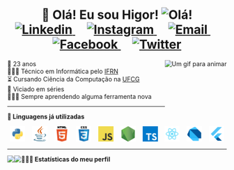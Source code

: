 <div align="center">
 <h1>
  🦡 Olá! Eu sou Higor!
  <img alt="Olá!" src="https://media.giphy.com/media/f5qNV3rAAooViWSWQ7/giphy.gif" width="45px">
  <br />
  <a target="_blank" href="https://www.linkedin.com/in/higor-santos/">
    <img alt="Linkedin" width="22px" src="https://raw.githubusercontent.com/HigorSnt/HigorSnt/16357f4ea2fb3cb760e94ae1c8fb5f95d9a29858/facebook.svg" />
  </a>&nbsp;&nbsp;&nbsp;
  <a target="_blank" href="https://www.instagram.com/higorsnt/">
    <img alt="Instagram" width="22px" src="https://raw.githubusercontent.com/HigorSnt/HigorSnt/16357f4ea2fb3cb760e94ae1c8fb5f95d9a29858/instagram.svg" />
  </a>&nbsp;&nbsp;&nbsp;
  <a target="_blank" href="mailto:higor.dantas@ccc.ufcg.edu.br">
    <img alt="Email" width="22px" src="https://raw.githubusercontent.com/HigorSnt/HigorSnt/16357f4ea2fb3cb760e94ae1c8fb5f95d9a29858/gmail.svg" />
  </a>&nbsp;&nbsp;&nbsp;
  <a target="_blank" href="https://fb.com/higor.santos.142">
    <img alt="Facebook" width="22px" src="https://raw.githubusercontent.com/HigorSnt/HigorSnt/16357f4ea2fb3cb760e94ae1c8fb5f95d9a29858/facebook.svg" />
  </a>&nbsp;&nbsp;&nbsp;
  <a target="_blank" href="https://twitter.com/higorsbd">
    <img alt="Twitter" width="22px" src="https://raw.githubusercontent.com/HigorSnt/HigorSnt/16357f4ea2fb3cb760e94ae1c8fb5f95d9a29858/twitter.svg" />
  </a>
 </h1>
</div>
  
<img align="right" alt="Um gif para animar" src="https://media.giphy.com/media/wTrXRamYhQzsY/giphy.gif" height="150px">

🎂 23 anos  
👨🏻‍🎓 Técnico em Informática pelo [IFRN](https://portal.ifrn.edu.br/)  
⏳ Cursando Ciência da Computação na [UFCG](https://portal.ufcg.edu.br/)  
🍿 Viciado em séries  
👨🏼‍💻 Sempre aprendendo alguma ferramenta nova  

-------
**🦉 Linguagens já utilizadas**
<div align="center">
  <img height="35" src="https://raw.githubusercontent.com/github/explore/80688e429a7d4ef2fca1e82350fe8e3517d3494d/topics/python/python.png">&nbsp;&nbsp;&nbsp;
  <img height="35" src="https://raw.githubusercontent.com/github/explore/80688e429a7d4ef2fca1e82350fe8e3517d3494d/topics/java/java.png">&nbsp;&nbsp;&nbsp;
  <img height="35" src="https://raw.githubusercontent.com/github/explore/80688e429a7d4ef2fca1e82350fe8e3517d3494d/topics/html/html.png">&nbsp;&nbsp;&nbsp;
  <img height="35" src="https://raw.githubusercontent.com/github/explore/80688e429a7d4ef2fca1e82350fe8e3517d3494d/topics/css/css.png">&nbsp;&nbsp;&nbsp;
  <img height="35" src="https://raw.githubusercontent.com/github/explore/80688e429a7d4ef2fca1e82350fe8e3517d3494d/topics/javascript/javascript.png">&nbsp;&nbsp;&nbsp;
  <img height="35" src="https://raw.githubusercontent.com/github/explore/80688e429a7d4ef2fca1e82350fe8e3517d3494d/topics/nodejs/nodejs.png">&nbsp;&nbsp;&nbsp;
  <img height="35" src="https://raw.githubusercontent.com/github/explore/80688e429a7d4ef2fca1e82350fe8e3517d3494d/topics/typescript/typescript.png">&nbsp;&nbsp;&nbsp;
  <img height="35" src="https://raw.githubusercontent.com/github/explore/80688e429a7d4ef2fca1e82350fe8e3517d3494d/topics/react/react.png">&nbsp;&nbsp;&nbsp;
  <img height="35" src="https://raw.githubusercontent.com/github/explore/80688e429a7d4ef2fca1e82350fe8e3517d3494d/topics/dart/dart.png">&nbsp;&nbsp;&nbsp;
  <img height="35" src="https://raw.githubusercontent.com/github/explore/80688e429a7d4ef2fca1e82350fe8e3517d3494d/topics/flutter/flutter.png">
</div>

--------------------------
**🕵🏼‍♂️ Estatísticas do meu perfil**
<img align="left" src="https://github-readme-stats.vercel.app/api?username=higorsnt&show_icons=true&theme=monokai" />
<img align="left" src="https://github-readme-stats.vercel.app/api/top-langs/?username=higorsnt&layout=compact&theme=monokai" />